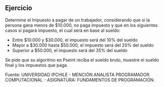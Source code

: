 ## Ejercicio

Determine el Impuesto a pagar de un trabajador, considerando que si la persona gana menos de $10.000, no paga impuesto y que en los siguientes casos si pagará impuesto, el cual será en base al sueldo:

- Entre $10.000 y $30.000, el impuesto será del 10% del sueldo
- Mayor a $30.000 hasta $50.000, el impuesto será del 20% del sueldo
- Superior a $50.000, el impuesto será del 35% del sueldo

Se pide que su algoritmo en Pseint reciba el sueldo bruto, muestre el sueldo final y los impuestos que paga.

Fuente: UNIVERSIDAD IPCHILE - MENCIÓN ANALISTA PROGRAMADOR COMPUTACIONAL - ASIGNATURA: FUNDAMENTOS DE PROGRAMACIÓN.